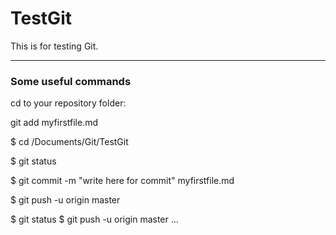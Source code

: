 # TestGit
This is for testing Git. 


-----

### Some useful commands 

cd to your repository folder: 


git add myfirstfile.md

$ cd /Documents/Git/TestGit 

$ git status

$ git commit -m "write here for commit" myfirstfile.md

$ git push -u origin master

$ git status
$ git push -u origin master ...


